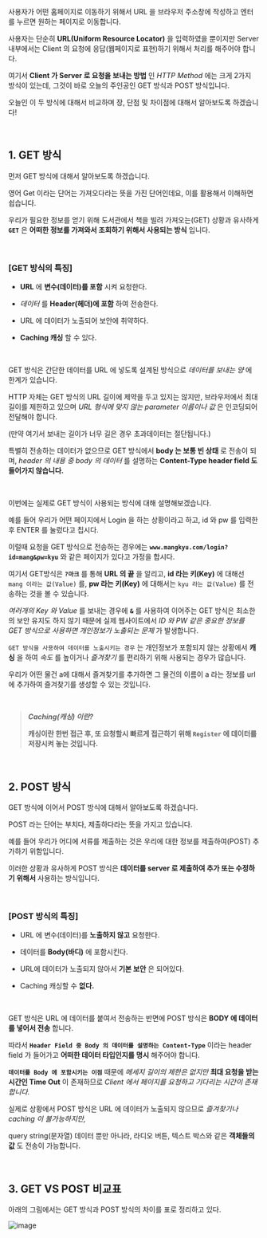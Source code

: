 사용자가 어떤 홈페이지로 이동하기 위해서 URL 을 브라우저 주소창에 작성하고 엔터를 누르면 원하는 페이지로 이동합니다. 

사용자는 단순히 **URL(Uniform Resource Locator)** 을 입력하였을 뿐이지만 Server 내부에서는 Client 의 요청에 응답(웹페이지로 표현)하기 위해서 처리를 해주어야 합니다. 

여기서 **Client 가 Server 로 요청을 보내는 방법** 인 *HTTP Method* 에는 크게 2가지 방식이 있는데, 그것이 바로 오늘의 주인공인 GET 방식과 POST 방식입니다. 

오늘인 이 두 방식에 대해서 비교하며 장, 단점 및 차이점에 대해서 알아보도록 하겠습니다! 

<br>


## 1. GET 방식

먼저 GET 방식에 대해서 알아보도록 하겠습니다. 

영어 Get 이라는 단어는 가져오다라는 뜻을 가진 단어인데요, 이를 활용해서 이해하면 쉽습니다. 

우리가 필요한 정보를 얻기 위해 도서관에서 책을 빌려 가져오는(GET) 상황과 유사하게 **`GET`** 은 **어떠한 정보를 가져와서 조회하기 위해서 사용되는 방식** 입니다. 

<br>


### [GET 방식의 특징]

+ **URL** 에 **변수(데이터)를 포함** 시켜 요청한다.

+ *데이터* 를 **Header(헤더)에 포함** 하여 전송한다.

+ URL 에 데이터가 노출되어 보안에 취약하다.

+ **Caching 캐싱** 할 수 있다.

<br>


GET 방식은 간단한 데이터를 URL 에 넣도록 설계된 방식으로 *데이터를 보내는 양* 에 한계가 있습니다.

HTTP 자체는 GET 방식의 URL 길이에 제약을 두고 있지는 않지만, 브라우저에서 최대 길이를 제한하고 있으며 *URL 형식에 맞지 않는 parameter 이름이나 값* 은 인코딩되어 전달해야 합니다.

(만약 여기서 보내는 길이가 너무 길은 경우 초과데이터는 절단됩니다.)

특별히 전송하는 데이터가 없으므로 GET 방식에서 **body 는 보통 빈 상태** 로 전송이 되며, *header 의 내용 중 body 의 데이터* 를 설명하는 **Content-Type header field 도 들어가지 않습니다.** 

<br>


이번에는 실제로 GET 방식이 사용되는 방식에 대해 설명해보겠습니다.

예를 들어 우리가 어떤 페이지에서 Login 을 하는 상황이라고 하고, id 와 pw 를 입력한 후 ENTER 를 눌렀다고 칩시다. 

이럴때 요청을 GET 방식으로 전송하는 경우에는 **`www.mangkyu.com/login?id=mang&pw=kyu`** 와 같은 페이지가 있다고 가정을 합시다. 

여기서 GET방식은 **`?마크`** 를 통해 **URL 의 끝** 을 알리고, **id 라는 키(Key)** 에 대해선 `mang 이라는 값(Value)` 를, **pw 라는 키(Key)** 에 대해서는 `kyu 라는 값(Value)` 를 전송하는 것을 볼 수 있습니다. 

*여러개의 Key 와 Value* 를 보내는 경우에 **`&`** 를 사용하여 이어주는 GET 방식은 최소한의 보안 유지도 하지 않기 때문에 실제 웹사이트에서 *ID 와 PW 같은 중요한 정보를 GET 방식으로 사용하면 개인정보가 노출되는 문제* 가 발생합니다.

`GET 방식을 사용하여 데이터를 노출시키는 경우` 는 개인정보가 포함되지 않는 상황에서 **캐싱** 을 하여 *속도* 를 높이거나 *즐겨찾기* 를 편리하기 위해 사용되는 경우가 많습니다.

우리가 어떤 물건 a에 대해서 즐겨찾기를 추가하면 그 물건의 이름이 a 라는 정보를 url 에 추가하여 즐겨찾기를 생성할 수 있는 것입니다.

<br>


> ***Caching(캐싱) 이란?***
>
> **캐싱이란 한번 접근 후, 또 요청할시 빠르게 접근하기 위해 `Register` 에 데이터를 저장시켜 놓는 것입니다.**

<br>


## 2. POST 방식

GET 방식에 이어서 POST 방식에 대해서 알아보도록 하겠습니다. 

POST 라는 단어는 부치다, 제출하다라는 뜻을 가지고 있습니다. 

예를 들어 우리가 어디에 서류를 제출하는 것은 우리에 대한 정보를 제출하여(POST) 추가하기 위함입니다. 

이러한 상황과 유사하게 POST 방식은 **데이터를 server 로 제출하여 추가 또는 수정하기 위해서** 사용하는 방식입니다. 

<br>


### [POST 방식의 특징]

+ URL 에 변수(데이터)를 **노출하지 않고** 요청한다.

+ 데이터를 **Body(바디)** 에 포함시킨다.

+ URL에 데이터가 노출되지 않아서 **기본 보안** 은 되어있다.

+ Caching 캐싱할 수 **없다.**

<br>


GET 방식은 URL 에 데이터를 붙여서 전송하는 반면에 POST 방식은 **BODY 에 데이터를 넣어서 전송** 합니다.

따라서 **`Header Field 중 Body 의 데이터를 설명하는 Content-Type`** 이라는 header field 가 들어가고 **어떠한 데이터 타입인지를 명시** 해주어야 합니다.

**`데이터를 Body 에 포함시키는 이점`** 때문에 *메세지 길이의 제한은 없지만* **최대 요청을 받는 시간인 Time Out** 이 존재하므로 *Client 에서 페이지를 요청하고 기다리는 시간이 존재합니다.*

실제로 상황에서 POST 방식은 URL 에 데이터가 노출되지 않으므로 *즐겨찾기나 caching 이 불가능하지만,* 

query string(문자열) 데이터 뿐만 아니라, 라디오 버튼, 텍스트 박스와 같은 **객체들의 값** 도 전송이 가능합니다.

<br>


## 3. GET VS POST 비교표

아래의 그림에서는 GET 방식과 POST 방식의 차이를 표로 정리하고 있다.

![image](https://github.com/lielocks/WIL/assets/107406265/3cb58269-1fad-4cca-a3c2-38d1e3960405)
